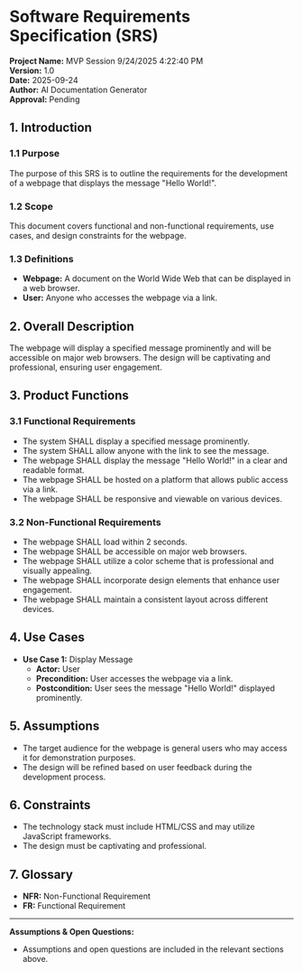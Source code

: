 # Software Requirements Specification (SRS)

**Project Name:** MVP Session 9/24/2025 4:22:40 PM  
**Version:** 1.0  
**Date:** 2025-09-24  
**Author:** AI Documentation Generator  
**Approval:** Pending  

## 1. Introduction  
### 1.1 Purpose  
The purpose of this SRS is to outline the requirements for the development of a webpage that displays the message "Hello World!".  
### 1.2 Scope  
This document covers functional and non-functional requirements, use cases, and design constraints for the webpage.  
### 1.3 Definitions  
- **Webpage:** A document on the World Wide Web that can be displayed in a web browser.  
- **User:** Anyone who accesses the webpage via a link.  

## 2. Overall Description  
The webpage will display a specified message prominently and will be accessible on major web browsers. The design will be captivating and professional, ensuring user engagement.  

## 3. Product Functions  
### 3.1 Functional Requirements  
- The system SHALL display a specified message prominently.  
- The system SHALL allow anyone with the link to see the message.  
- The webpage SHALL display the message "Hello World!" in a clear and readable format.  
- The webpage SHALL be hosted on a platform that allows public access via a link.  
- The webpage SHALL be responsive and viewable on various devices.  

### 3.2 Non-Functional Requirements  
- The webpage SHALL load within 2 seconds.  
- The webpage SHALL be accessible on major web browsers.  
- The webpage SHALL utilize a color scheme that is professional and visually appealing.  
- The webpage SHALL incorporate design elements that enhance user engagement.  
- The webpage SHALL maintain a consistent layout across different devices.  

## 4. Use Cases  
- **Use Case 1:** Display Message  
  - **Actor:** User  
  - **Precondition:** User accesses the webpage via a link.  
  - **Postcondition:** User sees the message "Hello World!" displayed prominently.  

## 5. Assumptions  
- The target audience for the webpage is general users who may access it for demonstration purposes.  
- The design will be refined based on user feedback during the development process.

## 6. Constraints  
- The technology stack must include HTML/CSS and may utilize JavaScript frameworks.  
- The design must be captivating and professional.

## 7. Glossary  
- **NFR:** Non-Functional Requirement  
- **FR:** Functional Requirement  

---

**Assumptions & Open Questions:**  
- Assumptions and open questions are included in the relevant sections above.